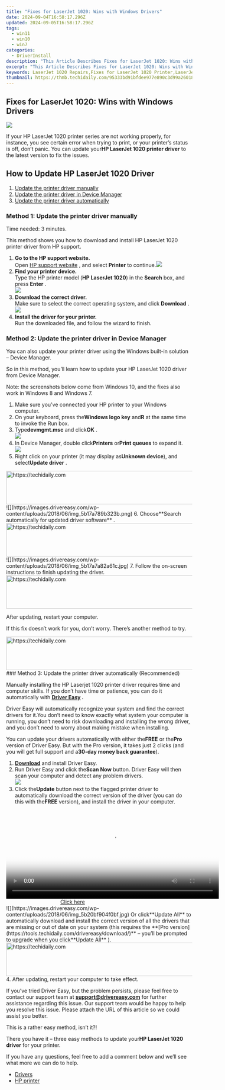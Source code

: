 ```yaml
---
title: "Fixes for LaserJet 1020: Wins with Windows Drivers"
date: 2024-09-04T16:58:17.296Z
updated: 2024-09-05T16:58:17.296Z
tags:
  - win11
  - win10
  - win7
categories:
  - DriverInstall
description: "This Article Describes Fixes for LaserJet 1020: Wins with Windows Drivers"
excerpt: "This Article Describes Fixes for LaserJet 1020: Wins with Windows Drivers"
keywords: LaserJet 1020 Repairs,Fixes for LaserJet 1020 Printer,LaserJet 1020 Driver Issues,Compatible Windows Drivers for LaserJet 1020,Solutions for LaserJet 1020 Connectivity Problems,Troubleshooting LaserJet 1020 with Windows,Updates for LaserJet 1020 on Windows Operating Systems
thumbnail: https://thmb.techidaily.com/95333bd91bfdee977e890c3d99a260180b34b4ad300f9b943b40a4dfe4ccda73.jpg
---
```


## Fixes for LaserJet 1020: Wins with Windows Drivers

![](https://images.drivereasy.com/wp-content/uploads/2020/01/image-8.png)

 If your HP LaserJet 1020 printer series are not working properly, for instance, you see certain error when trying to print, or your printer’s status is off, don’t panic. You can update your**HP LaserJet 1020 printer driver** to the latest version to fix the issues.

## How to Update HP LaserJet 1020 Driver

1. [Update the printer driver manually](#Fix1)
2. [Update the printer driver in Device Manager](#Fix2)
3. [Update the printer driver automatically](#Fix3)

### Method 1: Update the printer driver manually

Time needed:  3 minutes.

 This method shows you how to download and install HP LaserJet 1020 printer driver from HP support.

1. **Go to the HP support website.**  
 Open [HP support website](https://support.hp.com/drivers/) , and select **Printer** to continue.![](https://images.drivereasy.com/wp-content/uploads/2018/06/Snap45.jpg)
2. **Find your printer device.**  
 Type the HP printer model (**HP LaserJet 1020**) in the **Search** box, and press **Enter** .  
![](https://images.drivereasy.com/wp-content/uploads/2018/06/Snap46.jpg)
3. **Download the correct driver.**  
 Make sure to select the correct operating system, and click **Download** .![](https://images.drivereasy.com/wp-content/uploads/2018/06/Snap47-2.jpg)
4. **Install the driver for your printer.**  
 Run the downloaded file, and follow the wizard to finish.

### Method 2: Update the printer driver in Device Manager

 You can also update your printer driver using the Windows built-in solution – Device Manager.

 So in this method, you’ll learn how to update your HP LaserJet 1020 driver from Device Manager.

 Note: the screenshots below come from Windows 10, and the fixes also work in Windows 8 and Windows 7.

1. Make sure you’ve connected your HP printer to your Windows computer.
2. On your keyboard, press the**Windows logo key** and**R** at the same time to invoke the Run box.
3. Type**devmgmt.msc** and click**OK** .  
![](https://images.drivereasy.com/wp-content/uploads/2018/06/img_5b1f85504ee6f.jpg)
4. In Device Manager, double click**Printers** or**Print queues** to expand it.  
![](https://images.drivereasy.com/wp-content/uploads/2018/06/img_5b17a74442076.png)
5. Right click on your printer (it may display as**Unknown device**), and select**Update driver** .  
<!-- affiliate ads begin -->
<a href="https://laganoo.pxf.io/c/5597632/1657386/16446" target="_top" id="1657386">
  <img src="//a.impactradius-go.com/display-ad/16446-1657386" border="0" alt="https://techidaily.com" width="728" height="90"/>
</a>
<img height="0" width="0" src="https://laganoo.pxf.io/i/5597632/1657386/16446" style="position:absolute;visibility:hidden;" border="0" />
<!-- affiliate ads end -->
![](https://images.drivereasy.com/wp-content/uploads/2018/06/img_5b17a789b323b.png)
6. Choose**Search automatically for updated driver software** .  
<!-- affiliate ads begin -->
<a href="https://imp.i110150.net/c/5597632/798161/11305" target="_top" id="798161">
  <img src="//a.impactradius-go.com/display-ad/11305-798161" border="0" alt="https://techidaily.com" width="728" height="90"/>
</a>
<img height="0" width="0" src="https://imp.i110150.net/i/5597632/798161/11305" style="position:absolute;visibility:hidden;" border="0" />
<!-- affiliate ads end -->
![](https://images.drivereasy.com/wp-content/uploads/2018/06/img_5b17a7a82a61c.jpg)
7. Follow the on-screen instructions to finish updating the driver.
<!-- affiliate ads begin -->
<a href="https://united.elfm.net/c/5597632/517826/4704" target="_top" id="517826">
  <img src="//a.impactradius-go.com/display-ad/4704-517826" border="0" alt="https://techidaily.com" width="728" height="90"/>
</a>
<img height="0" width="0" src="https://united.elfm.net/i/5597632/517826/4704" style="position:absolute;visibility:hidden;" border="0" />
<!-- affiliate ads end -->

After updating, restart your computer.

 If this fix doesn’t work for you, don’t worry. There’s another method to try.

<!-- affiliate ads begin -->
<a href="https://aligracehair.sjv.io/c/5597632/2006946/19272" target="_top" id="2006946">
  <img src="//a.impactradius-go.com/display-ad/19272-2006946" border="0" alt="https://techidaily.com" width="728" height="90"/>
</a>
<img height="0" width="0" src="https://aligracehair.sjv.io/i/5597632/2006946/19272" style="position:absolute;visibility:hidden;" border="0" />
<!-- affiliate ads end -->
### Method 3: Update the printer driver automatically (Recommended)

 Manually installing the HP Laserjet 1020 printer driver requires time and computer skills. If you don’t have time or patience, you can do it automatically with **[Driver Easy](https://tools.techidaily.com/drivereasy/download/) .**

 Driver Easy will automatically recognize your system and find the correct drivers for it.You don’t need to know exactly what system your computer is running, you don’t need to risk downloading and installing the wrong driver, and you don’t need to worry about making mistake when installing.

 You can update your drivers automatically with either the**FREE** or the**Pro** version of Driver Easy. But with the Pro version, it takes just 2 clicks (and you will get full support and a**30-day money back guarantee**).

1. **[Download](https://tools.techidaily.com/drivereasy/download/)**  and install Driver Easy.
2. Run Driver Easy and click the**Scan Now** button. Driver Easy will then scan your computer and detect any problem drivers.  
![](https://images.drivereasy.com/wp-content/uploads/2018/06/img_5b20bf24ea7df.jpg)
3. Click the**Update** button next to the flagged printer driver to automatically download the correct version of the driver (you can do this with the**FREE** version), and install the driver in your computer.  
<!-- affiliate ads begin -->
<span id="1982485">
					<video width="576" height="240" style="cursor:pointer"
           poster="//a.impactradius-go.com/display-clicktoplayimage/1982485.png"
           onclick="if(!this.playClicked){this.play();this.setAttribute('controls',true);this.playClicked=true;}">
	   <source src="//a.impactradius-go.com/display-ad/22993-1982485">
	   <img src="//a.impactradius-go.com/display-clicktoplayimage/1982485.png" style="border: none; height: 100%; width: 100%; object-fit: contain">
	</video>
	<div style="width:360px;text-align:center"><a href="javascript:window.open(decodeURIComponent('https%3A%2F%2Fhomestyler.sjv.io%2Fc%2F5597632%2F1982485%2F22993'), '_blank');void(0);">Click here</a></div>
</span>
<img height="0" width="0" src="https://imp.pxf.io/i/5597632/1982485/22993" style="position:absolute;visibility:hidden;" border="0" />
<!-- affiliate ads end -->
![](https://images.drivereasy.com/wp-content/uploads/2018/06/img_5b20bf904f0bf.jpg)  
 Or click**Update All** to automatically download and install the correct version of all the drivers that are missing or out of date on your system (this requires the **[Pro version](https://tools.techidaily.com/drivereasy/download/)**  – you’ll be prompted to upgrade when you click**Update All** ).
<!-- affiliate ads begin -->
<a href="https://imp.i357552.net/c/5597632/857865/11832" target="_top" id="857865">
  <img src="//a.impactradius-go.com/display-ad/11832-857865" border="0" alt="https://techidaily.com" width="728" height="90"/>
</a>
<img height="0" width="0" src="https://imp.i357552.net/i/5597632/857865/11832" style="position:absolute;visibility:hidden;" border="0" />
<!-- affiliate ads end -->
4. After updating, restart your computer to take effect.

 If you’ve tried Driver Easy, but the problem persists, please feel free to contact our support team at [**support@drivereasy.com**](mailto:support@drivereasy.com) for further assistance regarding this issue. Our support team would be happy to help you resolve this issue. Please attach the URL of this article so we could assist you better.

This is a rather easy method, isn’t it?!

 There you have it – three easy methods to update your**HP LaserJet 1020 driver** for your printer.

 If you have any questions, feel free to add a comment below and we’ll see what more we can do to help.

* [Drivers](https://tools.techidaily.com/drivereasy/download/)
* [HP printer](https://tools.techidaily.com/drivereasy/download/)

<ins class="adsbygoogle"
     style="display:block"
     data-ad-format="autorelaxed"
     data-ad-client="ca-pub-7571918770474297"
     data-ad-slot="1223367746"></ins>



<ins class="adsbygoogle"
     style="display:block"
     data-ad-client="ca-pub-7571918770474297"
     data-ad-slot="8358498916"
     data-ad-format="auto"
     data-full-width-responsive="true"></ins>






